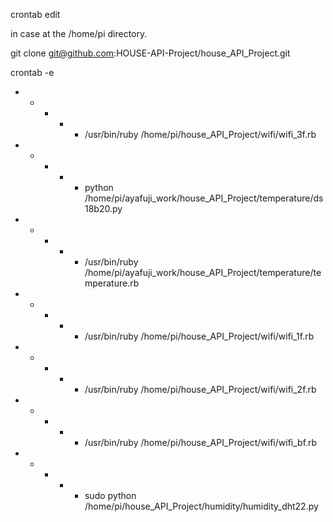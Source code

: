 crontab edit

in case at the /home/pi directory.

git clone git@github.com:HOUSE-API-Project/house_API_Project.git

crontab -e

* * * * * /usr/bin/ruby /home/pi/house_API_Project/wifi/wifi_3f.rb
* * * * * python /home/pi/ayafuji_work/house_API_Project/temperature/ds18b20.py
* * * * * /usr/bin/ruby /home/pi/ayafuji_work/house_API_Project/temperature/temperature.rb
* * * * * /usr/bin/ruby /home/pi/house_API_Project/wifi/wifi_1f.rb
* * * * * /usr/bin/ruby /home/pi/house_API_Project/wifi/wifi_2f.rb
* * * * * /usr/bin/ruby /home/pi/house_API_Project/wifi/wifi_bf.rb
* * * * * sudo python /home/pi/house_API_Project/humidity/humidity_dht22.py

